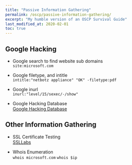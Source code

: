 ```yaml
---
title: "Passive Information Gathering"
permalink: /oscp/passive-information-gathering/
excerpt: "My humble version of an OSCP Survival Guide"
last_modified_at: 2020-02-01
toc: true
---
```


## Google Hacking

* Google search to find website sub domains\
`site:microsoft.com`

* Google filetype, and intitle\
`intitle:"netbotz appliance" "OK" -filetype:pdf`

* Google inurl\
`inurl:"level/15/sexec/-/show"`

* Google Hacking Database\
[Google Hacking Database](https://www.exploit-db.com/google-hacking-database/)

## Other Information Gathering

* SSL Certificate Testing\
[SSLLabs](https://www.ssllabs.com/ssltest/analyze.html)

* Whois Enumeration\
`whois microsoft.com`
`whois $ip`
 